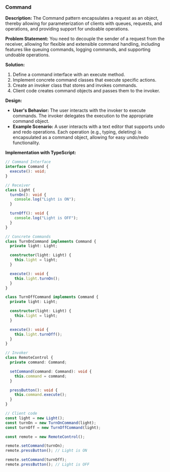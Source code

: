 ### Command

**Description:**
The Command pattern encapsulates a request as an object, thereby allowing for parameterization of clients with queues, requests, and operations, and providing support for undoable operations.

**Problem Statement:**
You need to decouple the sender of a request from the receiver, allowing for flexible and extensible command handling, including features like queuing commands, logging commands, and supporting undoable operations.

**Solution:**

1. Define a command interface with an execute method.
2. Implement concrete command classes that execute specific actions.
3. Create an invoker class that stores and invokes commands.
4. Client code creates command objects and passes them to the invoker.

**Design:**

- **User's Behavior:** The user interacts with the invoker to execute commands. The invoker delegates the execution to the appropriate command object.
- **Example Scenario:** A user interacts with a text editor that supports undo and redo operations. Each operation (e.g., typing, deleting) is encapsulated as a command object, allowing for easy undo/redo functionality.

**Implementation with TypeScript:**

```typescript
// Command Interface
interface Command {
  execute(): void;
}

// Receiver
class Light {
  turnOn(): void {
    console.log("Light is ON");
  }

  turnOff(): void {
    console.log("Light is OFF");
  }
}

// Concrete Commands
class TurnOnCommand implements Command {
  private light: Light;

  constructor(light: Light) {
    this.light = light;
  }

  execute(): void {
    this.light.turnOn();
  }
}

class TurnOffCommand implements Command {
  private light: Light;

  constructor(light: Light) {
    this.light = light;
  }

  execute(): void {
    this.light.turnOff();
  }
}

// Invoker
class RemoteControl {
  private command: Command;

  setCommand(command: Command): void {
    this.command = command;
  }

  pressButton(): void {
    this.command.execute();
  }
}

// Client code
const light = new Light();
const turnOn = new TurnOnCommand(light);
const turnOff = new TurnOffCommand(light);

const remote = new RemoteControl();

remote.setCommand(turnOn);
remote.pressButton(); // Light is ON

remote.setCommand(turnOff);
remote.pressButton(); // Light is OFF
```
